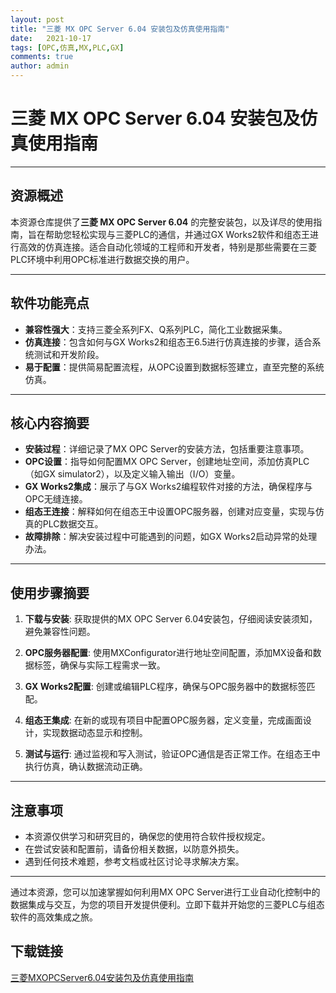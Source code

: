 ```yaml
---
layout: post
title: "三菱 MX OPC Server 6.04 安装包及仿真使用指南"
date:   2021-10-17
tags: [OPC,仿真,MX,PLC,GX]
comments: true
author: admin
---
```

# 三菱 MX OPC Server 6.04 安装包及仿真使用指南

---

## 资源概述

本资源仓库提供了**三菱 MX OPC Server 6.04** 的完整安装包，以及详尽的使用指南，旨在帮助您轻松实现与三菱PLC的通信，并通过GX Works2软件和组态王进行高效的仿真连接。适合自动化领域的工程师和开发者，特别是那些需要在三菱PLC环境中利用OPC标准进行数据交换的用户。

---

## 软件功能亮点

- **兼容性强大**：支持三菱全系列FX、Q系列PLC，简化工业数据采集。
- **仿真连接**：包含如何与GX Works2和组态王6.5进行仿真连接的步骤，适合系统测试和开发阶段。
- **易于配置**：提供简易配置流程，从OPC设置到数据标签建立，直至完整的系统仿真。

---

## 核心内容摘要

- **安装过程**：详细记录了MX OPC Server的安装方法，包括重要注意事项。
- **OPC设置**：指导如何配置MX OPC Server，创建地址空间，添加仿真PLC（如GX simulator2），以及定义输入输出（I/O）变量。
- **GX Works2集成**：展示了与GX Works2编程软件对接的方法，确保程序与OPC无缝连接。
- **组态王连接**：解释如何在组态王中设置OPC服务器，创建对应变量，实现与仿真的PLC数据交互。
- **故障排除**：解决安装过程中可能遇到的问题，如GX Works2启动异常的处理办法。

---

## 使用步骤摘要

1. **下载与安装**: 获取提供的MX OPC Server 6.04安装包，仔细阅读安装须知，避免兼容性问题。
   
2. **OPC服务器配置**: 使用MXConfigurator进行地址空间配置，添加MX设备和数据标签，确保与实际工程需求一致。

3. **GX Works2配置**: 创建或编辑PLC程序，确保与OPC服务器中的数据标签匹配。

4. **组态王集成**: 在新的或现有项目中配置OPC服务器，定义变量，完成画面设计，实现数据动态显示和控制。

5. **测试与运行**: 通过监视和写入测试，验证OPC通信是否正常工作。在组态王中执行仿真，确认数据流动正确。

---

## 注意事项

- 本资源仅供学习和研究目的，确保您的使用符合软件授权规定。
- 在尝试安装和配置前，请备份相关数据，以防意外损失。
- 遇到任何技术难题，参考文档或社区讨论寻求解决方案。

---

通过本资源，您可以加速掌握如何利用MX OPC Server进行工业自动化控制中的数据集成与交互，为您的项目开发提供便利。立即下载并开始您的三菱PLC与组态软件的高效集成之旅。

## 下载链接

[三菱MXOPCServer6.04安装包及仿真使用指南](https://pan.quark.cn/s/1537db85485d)